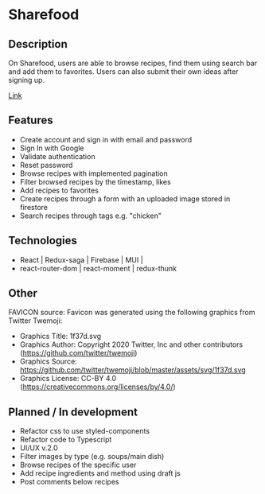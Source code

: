 # Sharefood
## Description
On Sharefood, users are able to browse recipes, find them using search bar and add them to favorites.
Users can also submit their own ideas after signing up.  

[Link](https://pb-sharefood.web.app/)

## Features
* Create account and sign in with email and password
* Sign In with Google
* Validate authentication
* Reset password
* Browse recipes with implemented pagination
* Filter browsed recipes by the timestamp, likes
* Add recipes to favorites
* Create recipes through a form with an uploaded image stored in firestore 
* Search recipes through tags e.g. "chicken"

## Technologies
* React | Redux-saga | Firebase | MUI |
* react-router-dom | react-moment | redux-thunk

## Other
FAVICON source:
Favicon was generated using the following graphics from Twitter Twemoji:
- Graphics Title: 1f37d.svg
- Graphics Author: Copyright 2020 Twitter, Inc and other contributors (https://github.com/twitter/twemoji)
- Graphics Source: https://github.com/twitter/twemoji/blob/master/assets/svg/1f37d.svg
- Graphics License: CC-BY 4.0 (https://creativecommons.org/licenses/by/4.0/)

## Planned / In development
* Refactor css to use styled-components
* Refactor code to Typescript
* UI/UX v.2.0 
* Filter images by type (e.g. soups/main dish)
* Browse recipes of the specific user
* Add recipe ingredients and method using draft js
* Post comments below recipes
